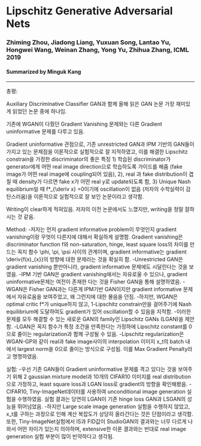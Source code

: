 # Lipschitz Generative Adversarial Nets
### Zhiming Zhou, Jiadong Liang, Yuxuan Song, Lantao Yu, Hongwei Wang, Weinan Zhang, Yong Yu, Zhihua Zhang, ICML 2019
#### Summarized by Minguk Kang
---
 

총평: 


	
Auxiliary Discriminative Classifier GAN과 함께 올해 읽은 GAN 논문 가장 재미있게 읽었던 논문 중에 하나임.
	
기존에 WGAN이 다뤘던 Gradient Vanishing 문제와는 다른 Gradient uninformative 문제를 다루고 있음. 
	
Gradient uninformative 관점으로, 기존 unrestricted GAN과 IPM 기반의 GAN들이 가지고 있는 문제점을 이론적으로 실험적으로 잘 지적하였고, 이를 해결한 Lipschitz constrain을 가정한 discriminator의 좋은 특징 1) 학습된 discriminator가 generator에게 어떤 real image direction으로 학습하도록 가이드를 해줌 (fake image가 어떤 real image에 coupling되어 있음), 2), real 과 fake distribution이 겹칠 때 density가 다르면 fake x가 어떤 real y로 update되도록 함, 3) Unique Nash equilibrium일 때 f*_{\deriv x} =0이기에 oscillation이 없음 (저자의 수학실력이 감탄스러움)을 이론적으로 실험적으로 잘 보인 논문이라고 생각함.
	
Writing이 clear하게 적혀있음. 저자의 이전 논문에서도 느꼈지만, writing을 정말 잘하시는 것 같음.

 
Method:
-저자는 먼저 gradient informative problem이 무엇인지 gradient vanishing이랑 무엇이 다른지에 대해서 확실하게 설명함. Gradient vanishing은 discriminator function f와 non-saturation, hinge, least square loss의 차이를 만드는 꼭지 함수 \phi, \pi, \psi 사이의 관계이며, gradient informative는 gradient \deriv{f(x)_{x}}의 방향에 대한 문제라는 것을 확실히 함.
-Unrestricted GAN은 gradient vanishing 뿐만아니라, gradient informative 문제에도 시달린다는 것을 보였음.
-IPM 기반 GAN은 gradient vanishing에서는 자유로울 수 있으나, gradient uninformative문제는 여전이 존재한 다는 것을 Fisher GAN을 통해 설명하였음.
-WGAN은 Fisher GAN과는 다른게 IPM기반 GAN이지만 gradient informative 문제에서 자유로움을 보여주었고, 왜 그런지에 대한 물음을 던짐.
-하지만, WGAN은 optimal critic f*가 unique하지 않고, 1-Lipschitz constrain만을 걸어주기에 Nash equilibrium에 도달하여도 gradient가 있어 oscillation할 수 있음을 지적함.
-이러한 문제를 모두 해결할 수 있는 새로운 GAN의 family인 Lipschitz GANs (LGAN)을 제안함.
-LGAN은 꼭지 함수가 특정 조건을 만족한다는 가정하에 Lipschitz constant를 0으로 줄이는 regularization과 함께 구성될 수 있음.
-Lipschitz regularization은 WGAN-GP와 같이 real과 fake image사이의 interpolation 이미지 x_t의 batch 내에서 largest norm을 0으로 줄이는 방식으로 구성됨. 이를 Max Gradient Penalty라고 명명하였음.
 
실험:
-우선 기존 GAN들이 Gradient uninformative 문제를 격고 있다는 것을 보여주기 위해 2 gaussian mixture model과 10개의 CIFAR10 이미지를 real distribution으로 가정하고, least square loss과 LGAN loss로 gradient의 방향을 확인해봤음.
-CIFAR10, Tiny-ImageNet데이터를 사용하여 unconditional image generation 실험을 수행하였음. 실험 결과는 당연히 LGAN이 기존 hinge loss GAN과 LSGAN의 성능을 뛰어넘었음.
-하지만 Large scale image generation 실험을 수행하지 않았고, x_t를 구하는 과정으로 인해 계산 복잡도가 상당히 올라간다는 것은 단점이라고 생각함. 또한, Tiny-ImageNet실험에서 IS과 FID값이 StudioGAN의 결과와는 너무 다르게 나와서 어떤 차이가 있는지 의아하며, extensive한 이론 결과와는 반대로 real image generation 실험 부분이 많이 빈약하다고 생각됨.
